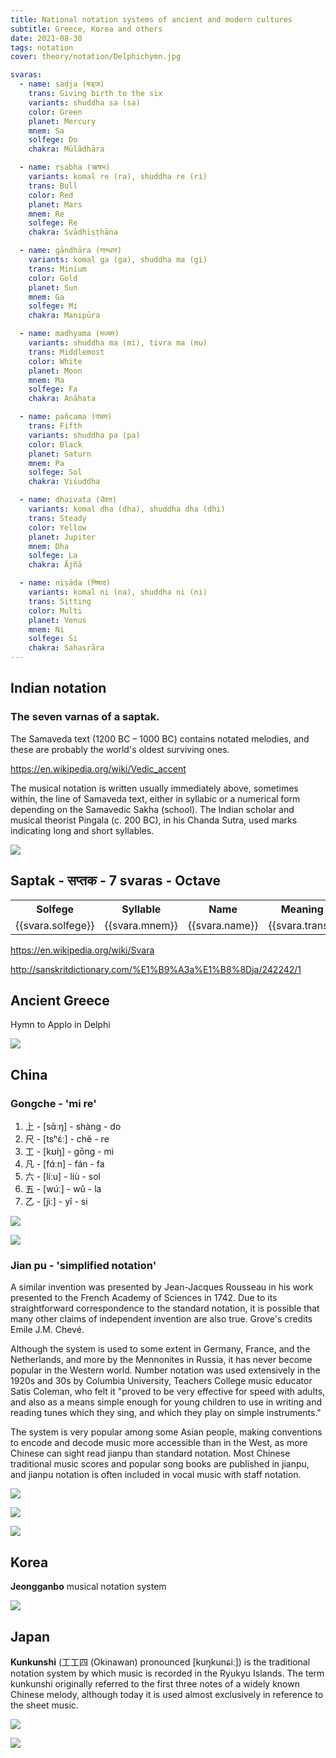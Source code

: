 ```yaml
---
title: National notation systems of ancient and modern cultures
subtitle: Greece, Korea and others
date: 2021-08-30
tags: notation
cover: theory/notation/Delphichymn.jpg

svaras:
  - name: ṣaḍja (षड्ज)
    trans: Giving birth to the six
    variants: shuddha sa (sa)
    color: Green
    planet: Mercury
    mnem: Sa
    solfege: Do
    chakra: Mūlādhāra

  - name: ṛṣabha (ऋषभ) 
    variants: komal re (ra), shuddha re (ri)
    trans: Bull
    color: Red
    planet: Mars
    mnem: Re
    solfege: Re
    chakra: Svādhiṣṭhāna

  - name: gāndhāra (गान्धार) 
    variants: komal ga (ga), shuddha ma (gi)
    trans: Minium
    color: Gold
    planet: Sun
    mnem: Ga
    solfege: Mi
    chakra: Maṇipūra

  - name: madhyama (मध्यम) 
    variants: shuddha ma (mi), tivra ma (mu)
    trans: Middlemost
    color: White
    planet: Moon
    mnem: Ma
    solfege: Fa
    chakra: Anāhata

  - name: pañcama (पंचम) 
    trans: Fifth
    variants: shuddha pa (pa)
    color: Black
    planet: Saturn
    mnem: Pa
    solfege: Sol
    chakra: Viśuddha

  - name: dhaivata (धैवत) 
    variants: komal dha (dha), shuddha dha (dhi)
    trans: Steady
    color: Yellow
    planet: Jupiter
    mnem: Dha
    solfege: La
    chakra: Ājñā

  - name: niṣāda (निषाद) 
    variants: komal ni (na), shuddha ni (ni)
    trans: Sitting
    color: Multi
    planet: Venus
    mnem: Ni
    solfege: Si
    chakra: Sahasrāra
---
```


## Indian notation

### The seven varnas of a saptak.

The Samaveda text (1200 BC – 1000 BC) contains notated melodies, and these are probably the world's oldest surviving ones.

https://en.wikipedia.org/wiki/Vedic_accent

The musical notation is written usually immediately above, sometimes within, the line of Samaveda text, either in syllabic or a numerical form depending on the Samavedic Sakha (school). The Indian scholar and musical theorist Pingala (c. 200 BC), in his Chanda Sutra, used marks indicating long and short syllables.

![](/media/theory/notation/Bhat_notation1.jpg)

## Saptak - सप्तक - 7 svaras - Octave

<table class="text-center">
<tr>
  <th>Solfege</th>
  <th>Syllable</th>

  <th>Name</th>
  <th>Meaning</th>
  <th>Variants</th>
  <th>Color</th>
  <th>Planet</th>
  <th>Chakra</th>
</tr>
<tr v-for="svara in $frontmatter.svaras" :key="svara.name">
  <td> {{svara.solfege}}</td>
  <td class="font-bold"> {{svara.mnem}}</td>
  <td> {{svara.name}}</td>
  <td> {{svara.trans}}</td>
  <td> {{svara.variants}}</td>
  <td :style="{backgroundColor: svara.color}"> {{svara.color}}</td>
  <td> {{svara.planet}}</td>
  <td> {{svara.chakra}}</td>
</tr>
</table>

https://en.wikipedia.org/wiki/Svara

http://sanskritdictionary.com/%E1%B9%A3a%E1%B8%8Dja/242242/1



##	Ancient Greece 

Hymn to Applo in Delphi

![](/media/theory/notation/Delphichymn.jpg)


## China

### Gongche - 'mi re'

1. 上 - [sɑ̄ːŋ] - shàng - do
2. 尺 - [tsʰɛ́ː] - chě - re
3. 工 - [kʊ́ŋ] - gōng - mi
4. 凡 - [fɑ́ːn] - fán - fa
5. 六 - [líːu] - liù - sol
6. 五 - [wúː] - wǔ - la
7. 乙 - [jìː] - yǐ - si

![](./gongche.jpg)

![](./Kam_Hok_Yap_Mun-Yeung_Kwan_Sam_Tip.jpg)


### Jian pu - 'simplified notation' 

A similar invention was presented by Jean-Jacques Rousseau in his work presented to the French Academy of Sciences in 1742. Due to its straightforward correspondence to the standard notation, it is possible that many other claims of independent invention are also true. Grove's credits Emile J.M. Chevé.

Although the system is used to some extent in Germany, France, and the Netherlands, and more by the Mennonites in Russia, it has never become popular in the Western world. Number notation was used extensively in the 1920s and 30s by Columbia University, Teachers College music educator Satis Coleman, who felt it "proved to be very effective for speed with adults, and also as a means simple enough for young children to use in writing and reading tunes which they sing, and which they play on simple instruments."

The system is very popular among some Asian people, making conventions to encode and decode music more accessible than in the West, as more Chinese can sight read jianpu than standard notation. Most Chinese traditional music scores and popular song books are published in jianpu, and jianpu notation is often included in vocal music with staff notation. 

![](./china.jpg)

![](./jianpu.jpg)

<youtube-embed video="TyB1efr8nGY" />

![](./AmazingGraceNumberedMusicalNotation.png)


## Korea

**Jeongganbo** musical notation system

![](./Jeongganbo.jpg)

## Japan

**Kunkunshi** (工工四  (Okinawan) pronounced [kuŋkunɕiː]) is the traditional notation system by which music is recorded in the Ryukyu Islands. The term kunkunshi originally referred to the first three notes of a widely known Chinese melody, although today it is used almost exclusively in reference to the sheet music.

![](./Kunkunshi.jpg)

![](./Kunkunshi_for_Tinsagu_nu_Hana.png)

<youtube-embed video="O7DR4kjWG_c" />
